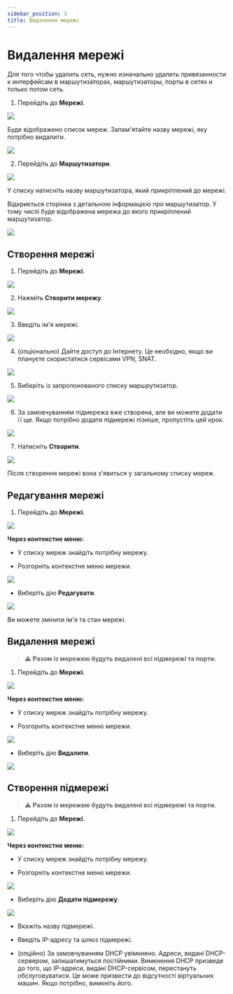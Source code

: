```yaml
---
sidebar_position: 3
title: Видалення мережі
---
```


# Видалення мережі

Для того чтобы удалить сеть, нужно изначально удалить привязанности к интерфейсам в маршутизаторах, маршутизаторы, порты в сетях и только потом сеть.

1. Перейдіть до **Мережі**.

![](../img/i-net1-ua.svg)

Буде відображено список мереж. Запам'ятайте назву мережі, яку потрібно видалити.

![](../img/i-net14-ua.svg)

2. Перейдіть до **Маршутизатори**.

![](../img/i-net2-ua.svg)

У списку натисніть назву маршутизатора, який прикріплений до мережі.

Відкриється сторінка з детальною інформацією про маршутизатор. У тому числі буде відображена мережа до якого прикріплений маршутизатор. 

![](../img/i-net3-ua.svg)

## Створення мережі

1. Перейдіть до **Мережі**.

![](../img/i-net1-ua.svg)

2. Нажміть **Створити мережу**.

![](../img/i-net4-ua.svg)

3. Введіть ім'я мережі.

![](../img/i-net5-ua.svg)

4. (опціонально) Дайте доступ до Інтернету. Це необхідно, якщо ви плануєте скористатися сервісами VPN, SNAT.

![](../img/i-net6-ua.svg)

5. Виберіть із запропонованого списку маршрутизатор.

![](../img/i-net7-ua.svg)

6. За замовчуванням підмережа вже створена, але ви можете додати її ще. Якщо потрібно додати підмережі пізніше, пропустіть цей крок.

![](../img/i-net8-ua.svg)

7. Натисніть **Створити**.

![](../img/i-net9-ua.svg)

Після створення мережі вона з'явиться у загальному списку мереж.

## Редагування мережі

1. Перейдіть до **Мережі**.

![](../img/i-net1-ua.svg)

**Через контекстне меню:**

- У списку мереж знайдіть потрібну мережу.

- Розгорніть контекстне меню мережи.

![](../img/i-net10-ua.svg)

- Виберіть дію **Редагувати**.

![](../img/i-net11-ua.svg)

Ви можете змінити ім'я та стан мережі.

## Видалення мережі

> :warning: **Разом із мережею будуть видалені всі підмережі та порти.**

1. Перейдіть до **Мережі**.

![](../img/i-net1-ua.svg)

**Через контекстне меню:**

- У списку мереж знайдіть потрібну мережу.

- Розгорніть контекстне меню мережи.

![](../img/i-net10-ua.svg)

- Виберіть дію **Видалити**.

![](../img/i-net12-ua.svg)

## Створення підмережі

> :warning: **Разом із мережею будуть видалені всі підмережі та порти.**

1. Перейдіть до **Мережі**.

![](../img/i-net1-ua.svg)

**Через контекстне меню:**

- У списку мереж знайдіть потрібну мережу.

- Розгорніть контекстне меню мережи.

![](../img/i-net10-ua.svg)

- Виберіть дію **Додати підмережу**.

![](../img/i-net13-ua.svg)

- Вкажіть назву підмережі.

- Введіть IP-адресу та шлюз підмережі.

- (опційно) За замовчуванням DHCP увімкнено. Адреси, видані DHCP-сервером, залишатимуться постійними. Вимкнення DHCP призведе до того, що IP-адреси, видані DHCP-сервісом, перестануть обслуговуватися. Це може призвести до відсутності віртуальних машин. Якщо потрібно, вимкніть його.